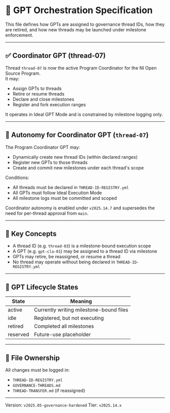 # 🧠 GPT Orchestration Specification

This file defines how GPTs are assigned to governance thread IDs, how they are retired, and how new threads may be launched under milestone enforcement.

---

## ✅ Coordinator GPT (thread-07)

Thread `thread-07` is now the active Program Coordinator for the NI Open Source Program.  
It may:
- Assign GPTs to threads
- Retire or resume threads
- Declare and close milestones
- Register and fork execution ranges

It operates in Ideal GPT Mode and is constrained by milestone logging only.

---

## 🧠 Autonomy for Coordinator GPT (`thread-07`)

The Program Coordinator GPT may:
- Dynamically create new thread IDs (within declared ranges)
- Register new GPTs to those threads
- Create and commit new milestones under each thread's scope

Conditions:
- All threads must be declared in `THREAD-ID-REGISTRY.yml`
- All GPTs must follow Ideal Execution Mode
- All milestone logs must be committed and scoped

Coordinator autonomy is enabled under `v2025.14.7` and supersedes the need for per-thread approval from `main`.

---

## 📄 Key Concepts

- A thread ID (e.g. `thread-03`) is a milestone-bound execution scope
- A GPT (e.g. `gpt-cla-01`) may be assigned to a thread ID via milestone
- GPTs may retire, be reassigned, or resume a thread
- No thread may operate without being declared in `THREAD-ID-REGISTRY.yml`

---

## 🧾 GPT Lifecycle States

| State | Meaning |
|-------|---------|
| active | Currently writing milestone-bound files |
| idle | Registered, but not executing |
| retired | Completed all milestones |
| reserved | Future-use placeholder |

---

## 🔁 File Ownership

All changes must be logged in:
- `THREAD-ID-REGISTRY.yml`
- `GOVERNANCE-THREADS.md`
- `THREAD-TRANSFER.md` (if reassigned)

---

Version: `v2025.05-governance-hardened`
Tier: `v2025.14.x`
